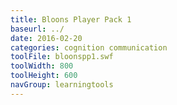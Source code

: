 ```yaml
---
title: Bloons Player Pack 1
baseurl: ../
date: 2016-02-20
categories: cognition communication
toolFile: bloonspp1.swf
toolWidth: 800
toolHeight: 600
navGroup: learningtools
---
```

